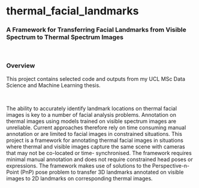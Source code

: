 # thermal_facial_landmarks

### A Framework for Transferring Facial Landmarks from Visible Spectrum to Thermal Spectrum Images

<br/>

### Overview
This project contains selected code and outputs from my UCL MSc Data Science and Machine Learning thesis.

<br/>

The ability to accurately identify landmark locations on thermal facial images is key to a number of facial analysis problems. Annotation on thermal images using models trained on visible spectrum images are unreliable. Current approaches therefore rely on time consuming manual annotation or are limited to facial images in constrained situations. This project is a framework for annotating thermal facial images in situations where thermal and visible images capture the same scene with cameras that may not be co-located or time- synchronised. The framework requires minimal manual annotation and does not require constrained head poses or expressions. The framework makes use of solutions to the Perspective-n-Point (PnP) pose problem to transfer 3D landmarks annotated on visible images to 2D landmarks on corresponding thermal images.



<!-- ![Example](https://github.com/steven-mcdonald/thermal_facial_landmarks/blob/main/videos/p06_lmarks_compare_pix.mp4) -->

<!-- <video src='https://github.com/steven-mcdonald/thermal_facial_landmarks/blob/main/videos/p06_lmarks_compare_pix.mp4' width=180/> -->

<!-- https://github.com/steven-mcdonald/thermal_facial_landmarks/blob/main/videos/p06_lmarks_compare_pix.mp4 -->


